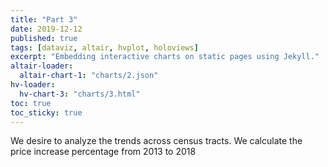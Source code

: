 ```yaml
---
title: "Part 3"
date: 2019-12-12
published: true
tags: [dataviz, altair, hvplot, holoviews]
excerpt: "Embedding interactive charts on static pages using Jekyll."
altair-loader:
  altair-chart-1: "charts/2.json"
hv-loader:
  hv-chart-3: "charts/3.html"
toc: true
toc_sticky: true
---
```

We desire to analyze the trends across census tracts.
We calculate the price increase percentage from 2013 to 2018


<div id="hv-chart-3"></div>
